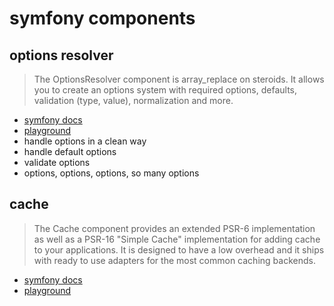 # symfony components

## options resolver

> The OptionsResolver component is array_replace on steroids. It allows you to create an options system with required options, defaults, validation (type, value), normalization and more.

* [symfony docs](https://symfony.com/doc/current/components/options_resolver.html)
* [playground](/options-resolver)
* handle options in a clean way
* handle default options
* validate options
* options, options, options, so many options

## cache

> The Cache component provides an extended PSR-6 implementation as well as a PSR-16 "Simple Cache" implementation for adding cache to your applications. It is designed to have a low overhead and it ships with ready to use adapters for the most common caching backends.

* [symfony docs](https://symfony.com/doc/current/components/cache.html)
* [playground](/cache)
